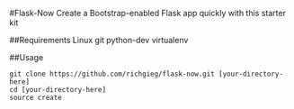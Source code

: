 #Flask-Now
Create a Bootstrap-enabled Flask app quickly with this starter kit


##Requirements
Linux
git
python-dev
virtualenv


##Usage
```
git clone https://github.com/richgieg/flask-now.git [your-directory-here]
cd [your-directory-here]
source create
```

